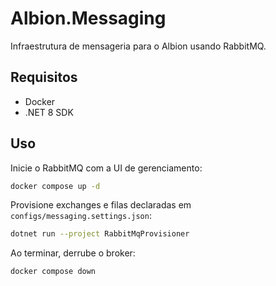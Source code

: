 # Albion.Messaging

Infraestrutura de mensageria para o Albion usando RabbitMQ.

## Requisitos

- Docker
- .NET 8 SDK

## Uso

Inicie o RabbitMQ com a UI de gerenciamento:

```bash
docker compose up -d
```

Provisione exchanges e filas declaradas em `configs/messaging.settings.json`:

```bash
dotnet run --project RabbitMqProvisioner
```

Ao terminar, derrube o broker:

```bash
docker compose down
```
